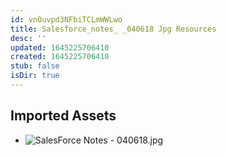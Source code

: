 ```yaml
---
id: vnOuvpd3NFbiTCLmWWLwo
title: Salesforce_notes_ _040618 Jpg Resources
desc: ''
updated: 1645225706410
created: 1645225706410
stub: false
isDir: true
---
```

## Imported Assets
- ![SalesForce Notes - 040618.jpg](/assets/salesforce-notes---040618.jpg)
